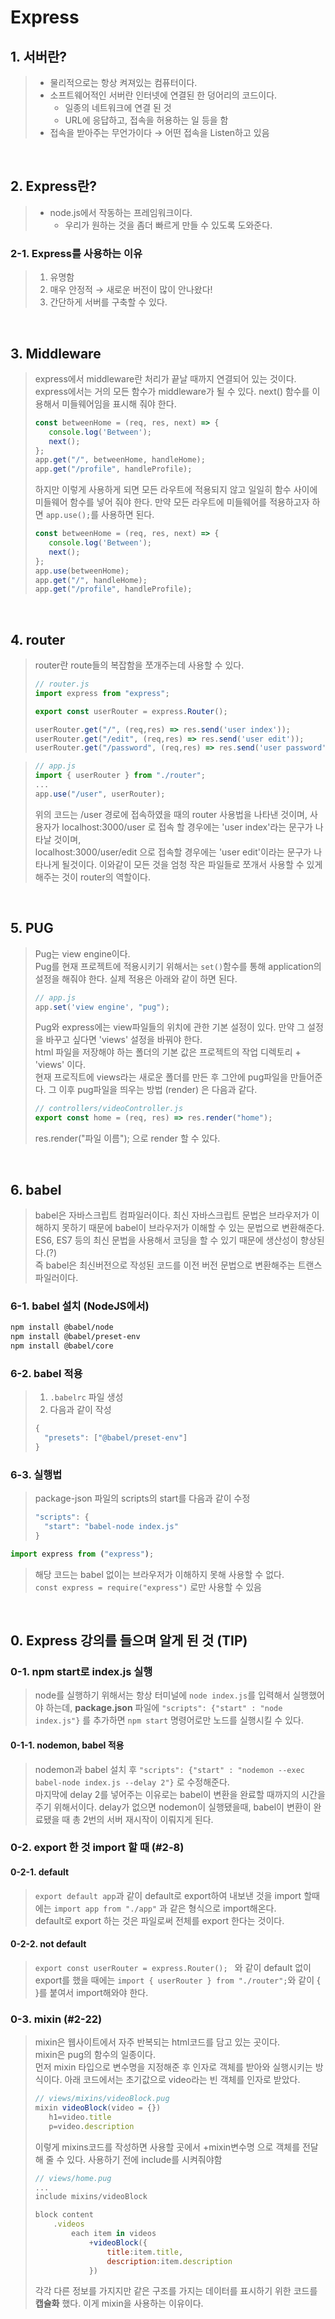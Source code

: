 # Express 

## 1. 서버란? 

> - 물리적으로는 항상 켜져있는 컴퓨터이다. 
> - 소프트웨어적인 서버란 인터넷에 연결된 한 덩어리의 코드이다. 
>   - 일종의 네트워크에 연결 된 것 
>   - URL에 응답하고, 접속을 허용하는 일 등을 함 
> - 접속을 받아주는 무언가이다 → 어떤 접속을 Listen하고 있음 

<br>

## 2. Express란?

> - node.js에서 작동하는 프레임워크이다. 
>   - 우리가 원하는 것을 좀더 빠르게 만들 수 있도록 도와준다. 

### 2-1. Express를 사용하는 이유 

> 1. 유명함 
> 2. 매우 안정적 → 새로운 버전이 많이 안나왔다! 
> 3. 간단하게 서버를 구축할 수 있다. 

<br>

## 3. Middleware

> express에서 middleware란 처리가 끝날 때까지 연결되어 있는 것이다. <br>
> express에서는 거의 모든 함수가 middleware가 될 수 있다. next() 함수를 이용해서 미들웨어임을 표시해 줘야 한다. <br>
> ```js
> const betweenHome = (req, res, next) => {
>    console.log('Between'); 
>    next();  
>};
> app.get("/", betweenHome, handleHome);
> app.get("/profile", handleProfile);
> ```
> 하지만 이렇게 사용하게 되면 모든 라우트에 적용되지 않고 일일히 함수 사이에 미들웨어 함수를 넣어 줘야 한다. 만약 모든 라우트에 미들웨어를 적용하고자 하면 ```app.use();```를 사용하면 된다. 
> ```js
> const betweenHome = (req, res, next) => {
>    console.log('Between'); 
>    next();  
>};
> app.use(betweenHome);
> app.get("/", handleHome);
> app.get("/profile", handleProfile);
> ```

<br>

## 4. router

> router란 route들의 복잡함을 쪼개주는데 사용할 수 있다. 
> ```js
> // router.js
> import express from "express"; 
>
> export const userRouter = express.Router(); 
>
> userRouter.get("/", (req,res) => res.send('user index'));
> userRouter.get("/edit", (req,res) => res.send('user edit'));
> userRouter.get("/password", (req,res) => res.send('user password'));
> ```

> ```js
> // app.js 
> import { userRouter } from "./router";
> ... 
> app.use("/user", userRouter);
> ``` 
> 위의 코드는 /user 경로에 접속하였을 때의 router 사용법을 나타낸 것이며, 사용자가 localhost:3000/user 로 접속 할 경우에는 'user index'라는 문구가 나타날 것이며,<br>
localhost:3000/user/edit 으로 접속할 경우에는 'user edit'이라는 문구가 나타나게 될것이다. 
> 이와같이 모든 것을 엄청 작은 파일들로 쪼개서 사용할 수 있게 해주는 것이 router의 역할이다. 

<br>

## 5. PUG  

> Pug는 view engine이다. 
> <br> Pug를 현재 프로젝트에 적용시키기 위해서는 ```set()```함수를 통해 application의 설정을 해줘야 한다. 실제 적용은 아래와 같이 하면 된다. 
> ``` js 
> // app.js
> app.set('view engine', "pug");
> ```
> Pug와 express에는 view파일들의 위치에 관한 기본 설정이 있다. 만약 그 설정을 바꾸고 싶다면 'views' 설정을 바꿔야 한다. <br>
> html 파일을 저장해야 하는 폴더의 기본 값은 프로젝트의 작업 디렉토리 + 'views' 이다. 
> <br> 현재 프로직트에 views라는 새로운 폴더를 만든 후 그안에 pug파일을 만들어준다. 그 이후 pug파일을 띄우는 방법 (render) 은 다음과 같다. 
> ```js
> // controllers/videoController.js
> export const home = (req, res) => res.render("home");
> ```
> res.render("파일 이름"); 으로 render 할 수 있다. <br>
> 

<br>

## 6. babel 

> babel은 자바스크립트 컴파일러이다. 최신 자바스크립트 문법은 브라우저가 이해하지 못하기 때문에 babel이 브라우저가 이해할 수 있는 문법으로 변환해준다. <br>
> ES6, ES7 등의 최신 문법을 사용해서 코딩을 할 수 있기 때문에 생산성이 향상된다.(?) 
> <br>  즉 babel은 최신버전으로 작성된 코드를 이전 버전 문법으로 변환해주는 트랜스파일러이다.

### 6-1. babel 설치 (NodeJS에서)
```bash
npm install @babel/node
npm install @babel/preset-env
npm install @babel/core
```

### 6-2. babel 적용 

> 1. ```.babelrc``` 파일 생성 
> 2. 다음과 같이 작성 
> ```js 
> {
>   "presets": ["@babel/preset-env"]
> }
> ```

### 6-3. 실행법 

> package-json 파일의 scripts의 start를 다음과 같이 수정 
> ```js
> "scripts": {
>   "start": "babel-node index.js"
> }
> ```

```js
import express from ("express"); 
```
> 해당 코드는 babel 없이는 브라우저가 이해하지 못해 사용할 수 없다. <br>
> ```const express = require("express")``` 로만 사용할 수 있음

<br> 

## 0. Express 강의를 들으며 알게 된 것 (TIP) 

### 0-1. npm start로 index.js 실행 

> node를 실행하기 위해서는 항상 터미널에 ```node index.js```를 입력해서 실행했어야 하는데, <b>package.json</b> 파일에 
> ```"scripts": {"start" : "node index.js"}``` 를 추가하면 ```npm start``` 명령어로만 노드를 실행시킬 수 있다. 

#### 0-1-1. nodemon, babel 적용
> nodemon과 babel 설치 후 ```"scripts": {"start" : "nodemon --exec babel-node index.js --delay 2"}``` 로 수정해준다.<br> 
> 마지막에 delay 2를 넣어주는 이유로는 babel이 변환을 완료할 때까지의 시간을 주기 위해서이다. delay가 없으면 nodemon이 실행됐을때, babel이 변환이 완료됐을 때 총 2번의 서버 재시작이 이뤄지게 된다. 

### 0-2. export 한 것 import 할 때 (#2-8)

#### 0-2-1. default 

> ```export default app```과 같이 default로 export하여 내보낸 것을 import 할때에는 ```import app from "./app"``` 과 같은 형식으로 import해온다. 
> <br> default로 export 하는 것은 파일로써 전체를 export 한다는 것이다.  

#### 0-2-2. not default 

> ```export const userRouter = express.Router(); ``` 와 같이 default 없이 export를 했을 때에는 ```import { userRouter } from "./router";```와 같이 { }를 붙여서 import해와야 한다. 

### 0-3. mixin (#2-22)

> mixin은 웹사이트에서 자주 반복되는 html코드를 담고 있는 곳이다.<br>
> mixin은 pug의 함수의 일종이다. 
> <br> 먼저 mixin 타입으로 변수명을 지정해준 후 인자로 객체를 받아와 실행시키는 방식이다. 아래 코드에서는 초기값으로 video라는 빈 객체를 인자로 받았다. 
> ```js 
> // views/mixins/videoBlock.pug
> mixin videoBlock(video = {})
>    h1=video.title
>    p=video.description
> ```
> 이렇게 mixins코드를 작성하면 사용할 곳에서 +mixin변수명 으로 객체를 전달해 줄 수 있다. 사용하기 전에 include를 시켜줘야함 
> ```js 
> // views/home.pug 
> ...
> include mixins/videoBlock 
>
> block content
>     .videos
>         each item in videos
>             +videoBlock({
>                 title:item.title,
>                 description:item.description 
>             })
> ``` 
> 각각 다른 정보를 가지지만 같은 구조를 가지는 데이터를 표시하기 위한 코드를 <b>캡슐화</b> 했다. 이게 mixin을 사용하는 이유이다.